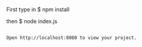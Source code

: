 First type in
$ npm install

then
$ node index.js
```

Open http://localhost:8080 to view your project.